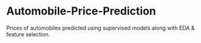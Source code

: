 # Automobile-Price-Prediction
Prices of automobiles predicted using supervised models along with EDA &amp; feature selection.
